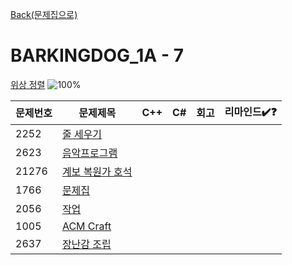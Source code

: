 [Back(문제집으로)](/Workbook/README.md)

# BARKINGDOG_1A - 7

[위상 정렬](https://github.com/encrypted-def/basic-algo-lecture/blob/master/workbook/0x1A.md)
![100%](https://progress-bar.xyz/0/?scale=7&title=progress&width=500&color=babaca&suffix=/7)

| 문제번호 | 문제제목                                 | C++ | C#  | 회고 | 리마인드✔️❓ |
| -------- | ---------------------------------------- | --- | --- | ---- | ------------ |
| 2252     | [줄 세우기](https://boj.kr/2252)         |     |     |      |              |
| 2623     | [음악프로그램](https://boj.kr/2623)      |     |     |      |              |
| 21276    | [계보 복원가 호석](https://boj.kr/21276) |     |     |      |              |
| 1766     | [문제집](https://boj.kr/1766)            |     |     |      |              |
| 2056     | [작업](https://boj.kr/2056)              |     |     |      |              |
| 1005     | [ACM Craft](https://boj.kr/1005)         |     |     |      |              |
| 2637     | [장난감 조립](https://boj.kr/2637)       |     |     |      |              |
